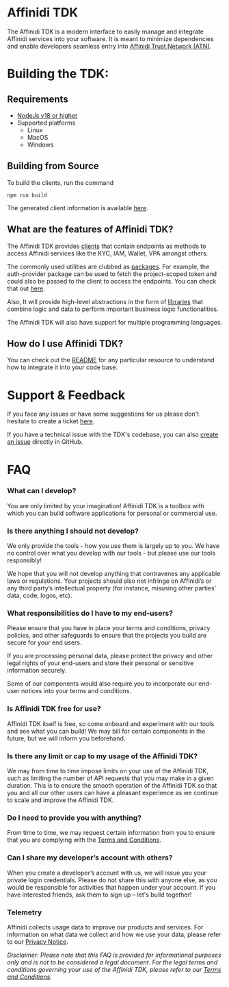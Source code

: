 # Affinidi TDK

The Affinidi TDK is a modern interface to easily manage and integrate Affinidi services into your software. It is meant to minimize dependencies and enable developers seamless entry into [Affinidi Trust Network (ATN)](https://www.affinidi.com/get-started).

# Building the TDK:

## Requirements

- [NodeJs v18 or higher](https://nodejs.org)
- Supported platforms
  - Linux
  - MacOS
  - Windows

## Building from Source

To build the clients, run the command

`npm run build`

The generated client information is available [here](clients).

## What are the features of Affinidi TDK?

The Affinidi TDK provides [clients](clients) that contain endpoints as methods to access Affinidi services like the KYC, IAM, Wallet, VPA amongst others.

The commonly used utilities are clubbed as [packages](packages). For example, the auth-provider package can be used to fetch the project-scoped token and could also be passed to the client to access the endpoints. You can check that out [here](clients/client-aca/README.md#L47).

Also, It will provide high-level abstractions in the form of [libraries](libs) that combine logic and data to perform important business logic functionalities.

The Affinidi TDK will also have support for multiple programming languages.

## How do I use Affinidi TDK?

You can check out the [README](clients/client-aca/README.md) for any particular resource to understand how to integrate it into your code base.

# Support & Feedback

If you face any issues or have some suggestions for us please don't hesitate to create a ticket [here](https://share.hsforms.com/1i-4HKZRXSsmENzXtPdIG4g8oa2v).

If you have a technical issue with the TDK's codebase, you can also [create an issue](https://github.com/affinidi/affinidi-tdk/issues) directly in GitHub.

# FAQ

### What can I develop?

You are only limited by your imagination! Affinidi TDK is a toolbox with which you can build software applications for personal or commercial use.

### Is there anything I should not develop?

We only provide the tools - how you use them is largely up to you. We have no control over what you develop with our tools - but please use our tools responsibly!

We hope that you will not develop anything that contravenes any applicable laws or regulations. Your projects should also not infringe on Affinidi’s or any third party’s intellectual property (for instance, misusing other parties’ data, code, logos, etc).

### What responsibilities do I have to my end-users?

Please ensure that you have in place your terms and conditions, privacy policies, and other safeguards to ensure that the projects you build are secure for your end users.

If you are processing personal data, please protect the privacy and other legal rights of your end-users and store their personal or sensitive information securely.

Some of our components would also require you to incorporate our end-user notices into your terms and conditions.

### Is Affinidi TDK free for use?

Affinidi TDK itself is free, so come onboard and experiment with our tools and see what you can build! We may bill for certain components in the future, but we will inform you beforehand.

### Is there any limit or cap to my usage of the Affinidi TDK?

We may from time to time impose limits on your use of the Affinidi TDK, such as limiting the number of API requests that you may make in a given duration. This is to ensure the smooth operation of the Affinidi TDK so that you and all our other users can have a pleasant experience as we continue to scale and improve the Affinidi TDK.

### Do I need to provide you with anything?

From time to time, we may request certain information from you to ensure that you are complying with the [Terms and Conditions](https://www.affinidi.com/terms-conditions).

### Can I share my developer’s account with others?

When you create a developer’s account with us, we will issue you your private login credentials. Please do not share this with anyone else, as you would be responsible for activities that happen under your account. If you have interested friends, ask them to sign up – let's build together!

### Telemetry

Affinidi collects usage data to improve our products and services. For information on what data we collect and how we use your data, please refer to our [Privacy Notice](https://www.affinidi.com/privacy-notice).

_Disclaimer:
Please note that this FAQ is provided for informational purposes only and is not to be considered a legal document. For the legal terms and conditions governing your use of the Affinidi TDK, please refer to our [Terms and Conditions](https://www.affinidi.com/terms-conditions)._
